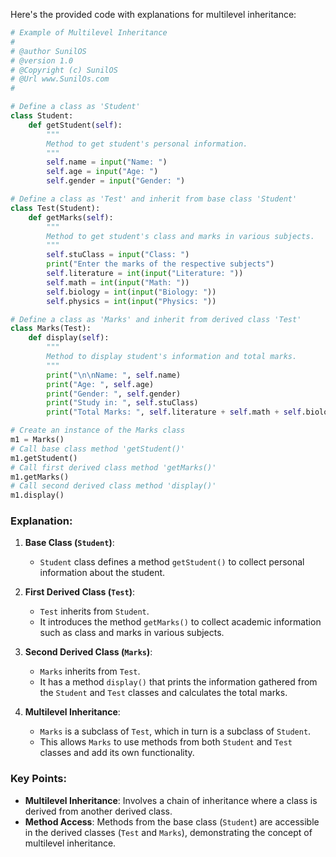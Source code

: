 Here's the provided code with explanations for multilevel inheritance:

```python
# Example of Multilevel Inheritance
#
# @author SunilOS  
# @version 1.0
# @Copyright (c) SunilOS  
# @Url www.SunilOs.com
# 

# Define a class as 'Student'
class Student:
    def getStudent(self):
        """
        Method to get student's personal information.
        """
        self.name = input("Name: ")
        self.age = input("Age: ")
        self.gender = input("Gender: ")

# Define a class as 'Test' and inherit from base class 'Student'
class Test(Student):
    def getMarks(self):
        """
        Method to get student's class and marks in various subjects.
        """
        self.stuClass = input("Class: ")
        print("Enter the marks of the respective subjects")
        self.literature = int(input("Literature: "))
        self.math = int(input("Math: "))
        self.biology = int(input("Biology: "))
        self.physics = int(input("Physics: "))

# Define a class as 'Marks' and inherit from derived class 'Test'
class Marks(Test):
    def display(self):
        """
        Method to display student's information and total marks.
        """
        print("\n\nName: ", self.name)
        print("Age: ", self.age)
        print("Gender: ", self.gender)
        print("Study in: ", self.stuClass)
        print("Total Marks: ", self.literature + self.math + self.biology + self.physics)

# Create an instance of the Marks class
m1 = Marks()
# Call base class method 'getStudent()'
m1.getStudent()
# Call first derived class method 'getMarks()'
m1.getMarks()
# Call second derived class method 'display()'
m1.display()
```

### Explanation:

1. **Base Class (`Student`)**:
   - `Student` class defines a method `getStudent()` to collect personal information about the student.

2. **First Derived Class (`Test`)**:
   - `Test` inherits from `Student`.
   - It introduces the method `getMarks()` to collect academic information such as class and marks in various subjects.

3. **Second Derived Class (`Marks`)**:
   - `Marks` inherits from `Test`.
   - It has a method `display()` that prints the information gathered from the `Student` and `Test` classes and calculates the total marks.

4. **Multilevel Inheritance**:
   - `Marks` is a subclass of `Test`, which in turn is a subclass of `Student`.
   - This allows `Marks` to use methods from both `Student` and `Test` classes and add its own functionality.

### Key Points:
- **Multilevel Inheritance**: Involves a chain of inheritance where a class is derived from another derived class.
- **Method Access**: Methods from the base class (`Student`) are accessible in the derived classes (`Test` and `Marks`), demonstrating the concept of multilevel inheritance.